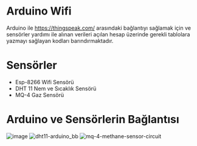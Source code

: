 # Arduino Wifi
 Arduino ile https://thingspeak.com/ arasındaki bağlantıyı sağlamak için ve sensörler yardımı ile alınan verileri açılan hesap üzerinde gerekli tablolara yazmayı sağlayan kodları barındırmaktadır.
 
# Sensörler
 * Esp-8266 Wifi Sensörü
 * DHT 11 Nem ve Sıcaklık Sensörü
 * MQ-4 Gaz Sensörü

# Arduino ve Sensörlerin Bağlantısı
  ![image](https://user-images.githubusercontent.com/22789704/49018364-46cf8f00-f19c-11e8-832d-1f3dde6c03c9.jpg)
  ![dht11-arduino_bb](https://user-images.githubusercontent.com/22789704/49018683-176d5200-f19d-11e8-8396-2a9e1664dfa0.png)
  ![mq-4-methane-sensor-circuit](https://user-images.githubusercontent.com/22789704/49018698-25bb6e00-f19d-11e8-927f-5a36357ff61e.png)
